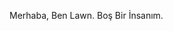 Merhaba, Ben Lawn.
Boş Bir İnsanım.
<!---
lawn9/lawn9 is a ✨ special ✨ repository because its `README.md` (this file) appears on your GitHub profile.
You can click the Preview link to take a look at your changes.
--->
